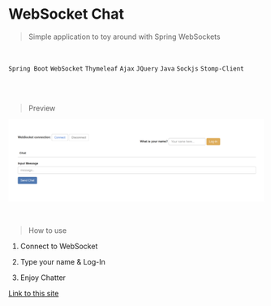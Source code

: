 # WebSocket Chat

> Simple application to toy around with Spring WebSockets

<br/>

`Spring Boot`   `WebSocket`   `Thymeleaf`    `Ajax`   `JQuery`   `Java`  `Sockjs`  `Stomp-Client`  



<br/>

<br/>



> Preview

![websocket-chat](websocket-chat.png)

<br/>




> How to use

1. Connect to WebSocket

2. Type your name & Log-In

3. Enjoy Chatter 



[Link to this site](/chat-app/src/main/resources/templates/index.html)
